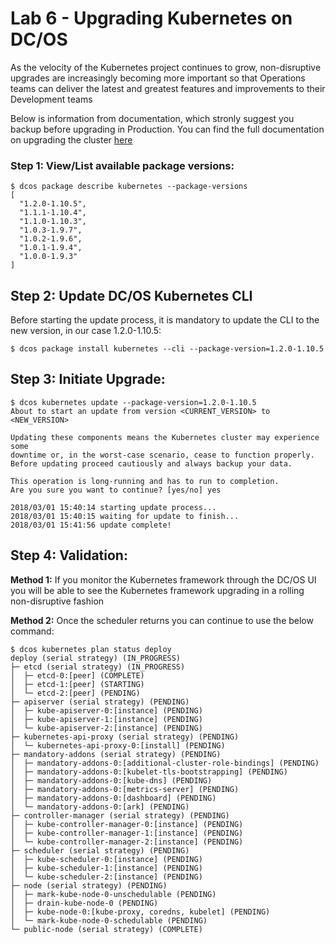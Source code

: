 # Lab 6 - Upgrading Kubernetes on DC/OS
As the velocity of the Kubernetes project continues to grow, non-disruptive upgrades are increasingly becoming more important so that Operations teams can deliver the latest and greatest features and improvements to their Development teams

Below is information from documentation, which stronly suggest you backup before upgrading in Production. You can find the full documentation on upgrading the cluster [here](https://docs.mesosphere.com/services/kubernetes/1.1.1-1.10.4/upgrade/)


### Step 1: View/List available package versions:
```
$ dcos package describe kubernetes --package-versions
[
  "1.2.0-1.10.5",
  "1.1.1-1.10.4",
  "1.1.0-1.10.3",
  "1.0.3-1.9.7",
  "1.0.2-1.9.6",
  "1.0.1-1.9.4",
  "1.0.0-1.9.3"
]
```

## Step 2: Update DC/OS Kubernetes CLI
Before starting the update process, it is mandatory to update the CLI to the new version, in our case 1.2.0-1.10.5:
```
$ dcos package install kubernetes --cli --package-version=1.2.0-1.10.5
```

## Step 3: Initiate Upgrade:
```
$ dcos kubernetes update --package-version=1.2.0-1.10.5
About to start an update from version <CURRENT_VERSION> to <NEW_VERSION>

Updating these components means the Kubernetes cluster may experience some
downtime or, in the worst-case scenario, cease to function properly.
Before updating proceed cautiously and always backup your data.

This operation is long-running and has to run to completion.
Are you sure you want to continue? [yes/no] yes

2018/03/01 15:40:14 starting update process...
2018/03/01 15:40:15 waiting for update to finish...
2018/03/01 15:41:56 update complete!
```

## Step 4: Validation:

**Method 1:** If you monitor the Kubernetes framework through the DC/OS UI you will be able to see the Kubernetes framework upgrading in a rolling non-disruptive fashion

**Method 2:** Once the scheduler returns you can continue to use the below command:
```
$ dcos kubernetes plan status deploy
deploy (serial strategy) (IN_PROGRESS)
├─ etcd (serial strategy) (IN_PROGRESS)
│  ├─ etcd-0:[peer] (COMPLETE)
│  ├─ etcd-1:[peer] (STARTING)
│  └─ etcd-2:[peer] (PENDING)
├─ apiserver (serial strategy) (PENDING)
│  ├─ kube-apiserver-0:[instance] (PENDING)
│  ├─ kube-apiserver-1:[instance] (PENDING)
│  └─ kube-apiserver-2:[instance] (PENDING)
├─ kubernetes-api-proxy (serial strategy) (PENDING)
│  └─ kubernetes-api-proxy-0:[install] (PENDING)
├─ mandatory-addons (serial strategy) (PENDING)
│  ├─ mandatory-addons-0:[additional-cluster-role-bindings] (PENDING)
│  ├─ mandatory-addons-0:[kubelet-tls-bootstrapping] (PENDING)
│  ├─ mandatory-addons-0:[kube-dns] (PENDING)
│  ├─ mandatory-addons-0:[metrics-server] (PENDING)
│  ├─ mandatory-addons-0:[dashboard] (PENDING)
│  └─ mandatory-addons-0:[ark] (PENDING)
├─ controller-manager (serial strategy) (PENDING)
│  ├─ kube-controller-manager-0:[instance] (PENDING)
│  ├─ kube-controller-manager-1:[instance] (PENDING)
│  └─ kube-controller-manager-2:[instance] (PENDING)
├─ scheduler (serial strategy) (PENDING)
│  ├─ kube-scheduler-0:[instance] (PENDING)
│  ├─ kube-scheduler-1:[instance] (PENDING)
│  └─ kube-scheduler-2:[instance] (PENDING)
├─ node (serial strategy) (PENDING)
│  ├─ mark-kube-node-0-unschedulable (PENDING)
│  ├─ drain-kube-node-0 (PENDING)
│  ├─ kube-node-0:[kube-proxy, coredns, kubelet] (PENDING)
│  └─ mark-kube-node-0-schedulable (PENDING)
└─ public-node (serial strategy) (COMPLETE)
```
